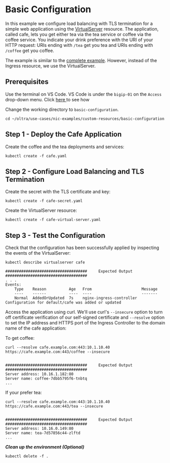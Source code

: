 # Basic Configuration

In this example we configure load balancing with TLS termination for a simple web application using the [VirtualServer](https://docs.nginx.com/nginx-ingress-controller/configuration/virtualserver-and-virtualserverroute-resources/) resource. The application, called cafe, lets you get either tea via the tea service or coffee via the coffee service. You indicate your drink preference with the URI of your HTTP request: URIs ending with `/tea` get you tea and URIs ending with `/coffee` get you coffee.

The example is similar to the [complete example](../../examples/complete-example/README.md). However, instead of the Ingress resource, we use the VirtualServer.

## Prerequisites  

Use the terminal on VS Code. VS Code is under the `bigip-01` on the `Access` drop-down menu. Click <a href="https://raw.githubusercontent.com/F5EMEA/oltra/main/vscode.png"> here </a> to see how 

Change the working directory to `basic-configuration`.
```
cd ~/oltra/use-cases/nic-examples/custom-resources/basic-configuration
```

## Step 1 - Deploy the Cafe Application

Create the coffee and the tea deployments and services:
```
kubectl create -f cafe.yaml
```

## Step 2 - Configure Load Balancing and TLS Termination

Create the secret with the TLS certificate and key:
```
kubectl create -f cafe-secret.yaml
```

Create the VirtualServer resource:
```
kubectl create -f cafe-virtual-server.yaml
```

## Step 3 - Test the Configuration

Check that the configuration has been successfully applied by inspecting the events of the VirtualServer:
```
kubectl describe virtualserver cafe

####################################     Expected Output    ####################################
. . .
Events:
    Type    Reason          Age   From                      Message
    ----    ------          ----  ----                      -------
    Normal  AddedOrUpdated  7s    nginx-ingress-controller  Configuration for default/cafe was added or updated
```

Access the application using curl. We'll use curl's `--insecure` option to turn off certificate verification of our self-signed certificate and `--resolve` option to set the IP address and HTTPS port of the Ingress Controller to the domain name of the cafe application:
    
To get coffee:
```
curl --resolve cafe.example.com:443:10.1.10.40 https://cafe.example.com:443/coffee --insecure


####################################     Expected Output    ####################################
Server address: 10.16.1.182:80
Server name: coffee-7dbb5795f6-tnbtq
...
```

If your prefer tea:
```
curl --resolve cafe.example.com:443:10.1.10.40 https://cafe.example.com:443/tea --insecure


####################################     Expected Output    ####################################
Server address: 10.16.0.149:80
Server name: tea-7d57856c44-zlftd
...
```


***Clean up the environment (Optional)***
```
kubectl delete -f .
```    